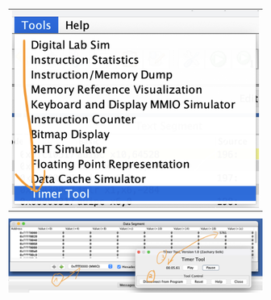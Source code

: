 
| |
|-|
| <img src=images/LAB5_TimerTool.png width='' height='' > </img> |

<img src=images/LAB5_TimerTool-reading.png width='' height='' > </img>
